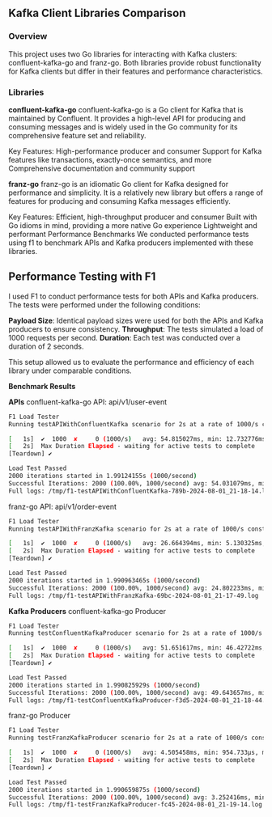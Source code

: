 ## Kafka Client Libraries Comparison

### Overview
This project uses two Go libraries for interacting with Kafka clusters: confluent-kafka-go and franz-go. Both libraries provide robust functionality for Kafka clients but differ in their features and performance characteristics.

### Libraries
**confluent-kafka-go**
confluent-kafka-go is a Go client for Kafka that is maintained by Confluent. It provides a high-level API for producing and consuming messages and is widely used in the Go community for its comprehensive feature set and reliability.

Key Features:
High-performance producer and consumer
Support for Kafka features like transactions, exactly-once semantics, and more
Comprehensive documentation and community support

**franz-go**
franz-go is an idiomatic Go client for Kafka designed for performance and simplicity. It is a relatively new library but offers a range of features for producing and consuming Kafka messages efficiently.

Key Features:
Efficient, high-throughput producer and consumer
Built with Go idioms in mind, providing a more native Go experience
Lightweight and performant
Performance Benchmarks
We conducted performance tests using f1 to benchmark APIs and Kafka producers implemented with these libraries.

## Performance Testing with F1
I used F1 to conduct performance tests for both APIs and Kafka producers. The tests were performed under the following conditions:

**Payload Size**: Identical payload sizes were used for both the APIs and Kafka producers to ensure consistency.
**Throughput**: The tests simulated a load of 1000 requests per second.
**Duration**: Each test was conducted over a duration of 2 seconds.

This setup allowed us to evaluate the performance and efficiency of each library under comparable conditions.

**Benchmark Results**

**APIs**
confluent-kafka-go API: api/v1/user-event
```bash
F1 Load Tester
Running testAPIWithConfluentKafka scenario for 2s at a rate of 1000/s constant rate, using distribution regular.

[   1s]  ✔  1000  ✘     0 (1000/s)   avg: 54.815027ms, min: 12.732776ms, max: 63.062858ms
[   2s]  Max Duration Elapsed - waiting for active tests to complete
[Teardown] ✔

Load Test Passed
2000 iterations started in 1.99124155s (1000/second)
Successful Iterations: 2000 (100.00%, 1000/second) avg: 54.031079ms, min: 10.733743ms, max: 63.062858ms
Full logs: /tmp/f1-testAPIWithConfluentKafka-789b-2024-08-01_21-18-14.log
```

franz-go API: api/v1/order-event
```bash
F1 Load Tester
Running testAPIWithFranzKafka scenario for 2s at a rate of 1000/s constant rate, using distribution regular.

[   1s]  ✔  1000  ✘     0 (1000/s)   avg: 26.664394ms, min: 5.130325ms, max: 57.724944ms
[   2s]  Max Duration Elapsed - waiting for active tests to complete
[Teardown] ✔

Load Test Passed
2000 iterations started in 1.990963465s (1000/second)
Successful Iterations: 2000 (100.00%, 1000/second) avg: 24.802233ms, min: 4.1639ms, max: 57.724944ms
Full logs: /tmp/f1-testAPIWithFranzKafka-69bc-2024-08-01_21-17-49.log
```

**Kafka Producers**
confluent-kafka-go Producer
```bash
F1 Load Tester
Running testConfluentKafkaProducer scenario for 2s at a rate of 1000/s constant rate, using distribution regular.

[   1s]  ✔  1000  ✘     0 (1000/s)   avg: 51.651617ms, min: 46.42722ms, max: 89.650031ms
[   2s]  Max Duration Elapsed - waiting for active tests to complete
[Teardown] ✔

Load Test Passed
2000 iterations started in 1.990825929s (1000/second)
Successful Iterations: 2000 (100.00%, 1000/second) avg: 49.643657ms, min: 46.351818ms, max: 89.650031ms
Full logs: /tmp/f1-testConfluentKafkaProducer-f3d5-2024-08-01_21-18-44.log
```

franz-go Producer
```bash
F1 Load Tester
Running testFranzKafkaProducer scenario for 2s at a rate of 1000/s constant rate, using distribution regular.

[   1s]  ✔  1000  ✘     0 (1000/s)   avg: 4.505458ms, min: 954.733µs, max: 25.595585ms
[   2s]  Max Duration Elapsed - waiting for active tests to complete
[Teardown] ✔

Load Test Passed
2000 iterations started in 1.990659875s (1000/second)
Successful Iterations: 2000 (100.00%, 1000/second) avg: 3.252416ms, min: 804.419µs, max: 25.595585ms
Full logs: /tmp/f1-testFranzKafkaProducer-fc45-2024-08-01_21-19-14.log
```